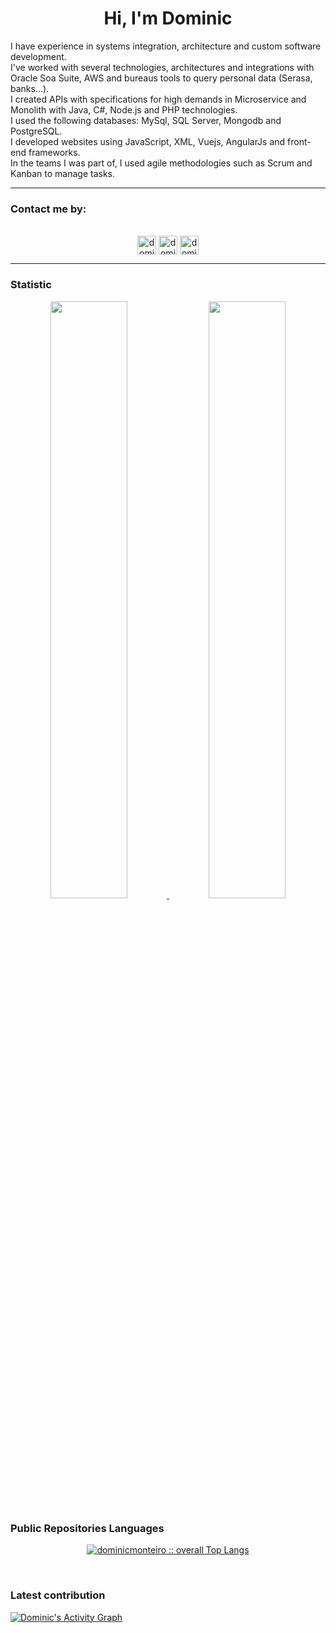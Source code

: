 <div align="center">
<h1 align="center">Hi, I'm Dominic</h1>
<p align="left">
I have experience in systems integration, architecture and custom software development.<br>
I've worked with several technologies, architectures and integrations with Oracle Soa Suite, AWS and bureaus tools to query personal data (Serasa, banks...).<br>
I created APIs with specifications for high demands in Microservice and Monolith with Java, C#, Node.js and PHP technologies.<br>
I used the following databases: MySql, SQL Server, Mongodb and PostgreSQL.<br>
I developed websites using JavaScript, XML, Vuejs, AngularJs and front-end frameworks.<br>
In the teams I was part of, I used agile methodologies such as Scrum and Kanban to manage tasks.
</p>
</div>

---

<div>
    <h3>Contact me by:</h3>
    <p align="center">
      <br/>
      <a href="https://www.linkedin.com/in/dominic-monteiro" target="blank"><img align="center"
         src="https://img.shields.io/badge/linkedin-%231DA1F2.svg?style=for-the-badge&logo=linkedin&logoColor=white"
         alt="dominic" height="30"/></a>
      <a href="mailto:monteiro2silva@gmail.com" target="blank"><img align="center"
         src="https://img.shields.io/badge/gmail-EA4335.svg?style=for-the-badge&logo=gmail&logoColor=white"
         alt="dominic" height="30"/></a>
      <a href="https://wa.me/+5511984366281" target="blank"><img align="center"
         src="https://img.shields.io/badge/whatsapp-4B7F1.svg?style=for-the-badge&logo=whatsapp&logoColor=white"
         alt="dominicmonteiro" height="30"/></a>
      <br>
    </p>
</div>

---

  <div>
  <h3>Statistic</h3>
        <p align="center">
          <a href="https://github.com/dominicmonteiro/">
          <img width="49.5%" src="https://github-readme-stats.vercel.app/api?username=dominicmonteiro&show_icons=true&theme=gruvbox&hide_border=true" />
          <img width="49.5%" src="https://github-readme-streak-stats.herokuapp.com/?user=dominicmonteiro&theme=gruvbox&hide_border=true" />
          </a>
       </p>
  <h3>Public Repositories Languages</h3>
      <p align="center">
        <a href="https://github.com/dominicmonteiro/">
          <img src="https://github-readme-stats.vercel.app/api/top-langs/?username=dominicmonteiro&langs_count=10&theme=gruvbox&hide_border=true"
          alt="dominicmonteiro :: overall Top Langs " />
        </a>
      </p>
  </div>

  <br/>
  <h3> Latest contribution </h3>
<a href="https://github.com/dominicmonteiro/github-readme-activity-graph">
  <img alt="Dominic's Activity Graph" src="https://activity-graph.herokuapp.com/graph/?username=dominicmonteiro&bg_color=000&color=fff&line=00E676&point=fff&hide_border=true" />
</a>
